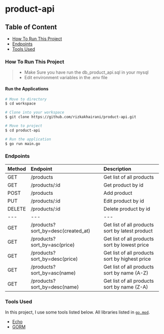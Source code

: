 # product-api

## Table of Content

- [How To Run This Project](#how-to-run-this-project)
- [Endpoints](#endpoints)
- [Tools Used](#tools-used)

### How To Run This Project

> - Make Sure you have run the db_product_api.sql in your mysql
> - Edit environment variables in the .env file

#### Run the Applications

```bash
# Move to directory
$ cd workspace

# Clone into your workspace
$ git clone https://github.com/rizkakhairani/product-api.git

# Move to project
$ cd product-api

# Run the application
$ go run main.go
```

### Endpoints

| Method | Endpoint                             | Description               |
| :----- | :----------------------------------- | :----------------------   |
| GET    | /products                            | Get list of all products  |
| GET    | /products/:id                        | Get product by id         |
| POST   | /products                            | Add product               |
| PUT    | /products/:id                        | Edit product by id        |
| DELETE   | /products/:id                        | Delete product by id      |
| ---    | ---                                  | ---                       |
| GET    | /products?sort_by=desc(created_at)   | Get list of all products sort by latest product    |
| GET    | /products?sort_by=asc(price)         | Get list of all products sort by lowest price      |
| GET    | /products?sort_by=desc(price)        | Get list of all products sort by highest price     |
| GET    | /products?sort_by=asc(name)          | Get list of all products sort by name (A-Z)        |
| GET    | /products?sort_by=desc(name)         | Get list of all products sort by name (Z-A)        |

### Tools Used

In this project, I use some tools listed below. All libraries listed in [`go.mod`](https://github.com/rizkakhairani/product-api/blob/main/go.mod).

- [Echo](https://echo.labstack.com/)
- [GORM](https://gorm.io/)
